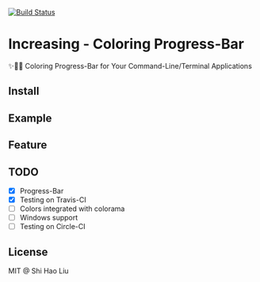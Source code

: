 [![Build Status](https://travis-ci.org/Lancher/increasing.svg?branch=master)](https://travis-ci.org/Lancher/increasing)

# Increasing - Coloring Progress-Bar 
✨🌈💥 Coloring Progress-Bar for Your Command-Line/Terminal Applications

## Install

## Example

## Feature

## TODO

- [x] Progress-Bar 
- [x] Testing on Travis-CI
- [ ] Colors integrated with colorama
- [ ] Windows support
- [ ] Testing on Circle-CI

## License
MIT @ Shi Hao Liu
